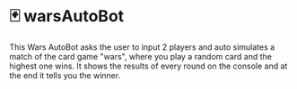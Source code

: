 # 🃏 warsAutoBot
This Wars AutoBot asks the user to input 2 players and auto simulates a match of the card game "wars", where you play a random card and the highest one wins. It shows the results of every round on the console and at the end it tells you the winner.
